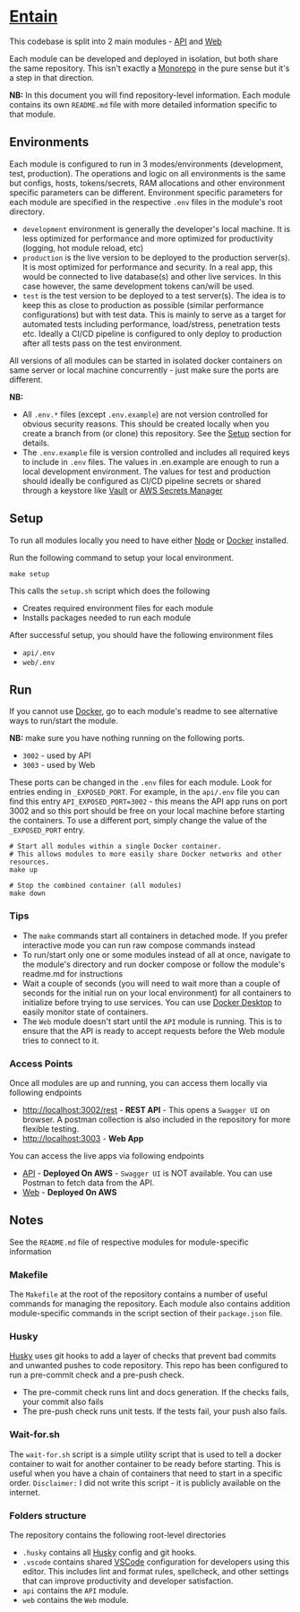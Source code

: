 # [Entain](https://www.entaingroup.com/)

This codebase is split into 2 main modules - [API](https://github.com/dev-juju/entain/tree/main/api) and [Web](https://github.com/dev-juju/entain/tree/main/web)

Each module can be developed and deployed in isolation, but both share the same repository.
This isn't exactly a [Monorepo](https://webo.digital/blog/monorepo-vs-polyrepo-architecture/) in the pure sense but it's a step in that direction.

**NB:** In this document you will find repository-level information. Each module contains its own `README.md` file with more detailed information specific to that module.


## Environments
Each module is configured to run in 3 modes/environments (development, test, production).
The operations and logic on all environments is the same but configs, hosts, tokens/secrets, RAM allocations and other environment specific parameters can be different.
Environment specific parameters for each module are specified in the respective `.env` files in the module's root directory.

  - `development` environment is generally the developer's local machine. It is less optimized for performance and more optimized for productivity (logging, hot module reload, etc)
  - `production` is the live version to be deployed to the production server(s). It is most optimized for performance and security. In a real app, this would be connected to live database(s) and other live services. In this case however, the same development tokens can/will be used.
  - `test` is the test version to be deployed to a test server(s). The idea is to keep this as close to production as possible (similar performance configurations) but with test data. This is mainly to serve as a target for automated tests including performance, load/stress, penetration tests etc. Ideally a CI/CD pipeline is configured to only deploy to production after all tests pass on the test environment.

All versions of all modules can be started in isolated docker containers on same server or local machine concurrently - just make sure the ports are different.

**NB:**

  - All `.env.*` files (except `.env.example`) are not version controlled for obvious security reasons. This should be created locally when you create a branch from (or clone) this repository. See the [Setup](#setup) section for details.
  - The `.env.example` file is version controlled and includes all required keys to include in `.env` files. The values in .en.example are enough to run a local development environment. The values for test and production should ideally be configured as CI/CD pipeline secrets or shared through a keystore like [Vault](https://www.vaultproject.io/) or [AWS Secrets Manager](https://aws.amazon.com/secrets-manager/)


## Setup
To run all modules locally you need to have either [Node](https://nodejs.org/) or [Docker](https://www.docker.com/) installed.

Run the following command to setup your local environment.

```shell
make setup
```

This calls the `setup.sh` script which does the following

  - Creates required environment files for each module
  - Installs packages needed to run each module

After successful setup, you should have the following environment files

  - `api/.env`
  - `web/.env`

## Run
If you cannot use [Docker](https://www.docker.com/), go to each module's readme to see alternative ways to run/start the module.

**NB:** make sure you have nothing running on the following ports.

  - `3002` - used by API
  - `3003` - used by Web

These ports can be changed in the `.env` files for each module. Look for entries ending in `_EXPOSED_PORT`. For example, in the `api/.env` file you can find this entry `API_EXPOSED_PORT=3002` - this means the API app runs on port 3002 and so this port should be free on your local machine before starting the containers. To use a different port, simply change the value of the `_EXPOSED_PORT` entry.

```shell
# Start all modules within a single Docker container.
# This allows modules to more easily share Docker networks and other resources.
make up

# Stop the combined container (all modules)
make down
```

### Tips
  - The `make` commands start all containers in detached mode. If you prefer interactive mode you can run raw compose commands instead
  - To run/start only one or some modules instead of all at once, navigate to the module's directory and run docker compose or follow the module's readme.md for instructions
  - Wait a couple of seconds (you will need to wait more than a couple of seconds for the initial run on your local environment) for all containers to initialize before trying to use services. You can use [Docker Desktop](https://www.docker.com/products/docker-desktop/) to easily monitor state of containers.
  - The `Web` module doesn't start until the `API` module is running. This is to ensure that the API is ready to accept requests before the Web module tries to connect to it.

### Access Points
Once all modules are up and running, you can access them locally via following endpoints

  - [http://localhost:3002/rest](http://localhost:3002/rest) - **REST API** - This opens a `Swagger UI` on browser. A postman collection is also included in the repository for more flexible testing.
  - [http://localhost:3003](http://localhost:3003) - **Web App**

You can access the live apps via following endpoints

  - [API](http://3.249.135.151:3000) - **Deployed On AWS** - `Swagger UI` is NOT available. You can use Postman to fetch data from the API.
  - [Web](http://ec2-3-249-135-151.eu-west-1.compute.amazonaws.com/) - **Deployed On AWS**

## Notes
See the `README.md` file of respective modules for module-specific information

### Makefile
The `Makefile` at the root of the repository contains a number of useful commands for managing the repository. Each module also contains addition module-specific commands in the script section of their `package.json` file.

### Husky
[Husky](https://typicode.github.io/husky/#/) uses git hooks to add a layer of checks that prevent bad commits and unwanted pushes to code repository.
This repo has been configured to run a pre-commit check and a pre-push check.
  - The pre-commit check runs lint and docs generation. If the checks fails, your commit also fails
  - The pre-push check runs unit tests. If the tests fail, your push also fails.

### Wait-for.sh
The `wait-for.sh` script is a simple utility script that is used to tell a docker container to wait for another container to be ready before starting. This is useful when you have a chain of containers that need to start in a specific order. `Disclaimer:` I did not write this script - it is publicly available on the internet.

### Folders structure
The repository contains the following root-level directories

  - `.husky` contains all [Husky](#Husky) config and git hooks.
  - `.vscode` contains shared [VSCode](https://code.visualstudio.com/) configuration for developers using this editor. This includes lint and format rules, spellcheck, and other settings that can improve productivity and developer satisfaction.
  - `api` contains the `API` module.
  - `web` contains the `Web` module.
